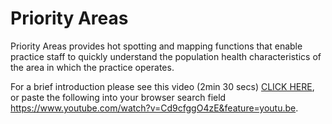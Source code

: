 # Priority Areas

Priority Areas provides hot spotting and mapping functions that enable practice staff to quickly understand the population health characteristics of the area in which the practice operates.

For a brief introduction please see this video (2min 30 secs) [CLICK HERE](https://www.youtube.com/watch?v=Cd9cfggO4zE&feature=youtu.be), or paste the following into your browser search field https://www.youtube.com/watch?v=Cd9cfggO4zE&feature=youtu.be.
